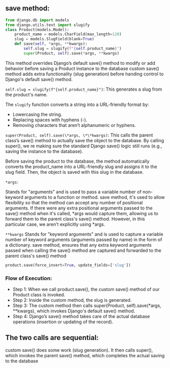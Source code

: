 ## save method:

```py
from django.db import models
from django.utils.text import slugify
class Product(models.Model):
    product_name = models.CharField(max_length=120)
    slug = models.SlugField(blank=True)
    def save(self, *args, **kwargs):
        self.slug = slugify(f"{self.product_name}")
        super(Product, self).save(*args, **kwargs)
```

This method overrides Django’s default save() method to modify or add behavior before saving a Product instance to the database
custom save() method adds extra functionality (slug generation) before handing control to Django's default save() method.

`self.slug = slugify(f"{self.product_name}")`: This generates a slug from the product's name.

The `slugify` function converts a string into a URL-friendly format by:

- Lowercasing the string.
- Replacing spaces with hyphens (-).
- Removing characters that aren’t alphanumeric or hyphens.

`super(Product, self).save(\*args, \*\*kwargs)`: This calls the parent class’s save() method to actually save the object to the database. By calling super(), we re making sure the standard Django save() logic still runs (e.g., saving the instance to the database).

Before saving the product to the database, the method automatically converts the product_name into a URL-friendly slug and assigns it to the slug field.
Then, the object is saved with this slug in the database.

`*args`:

Stands for "arguments" and is used to pass a variable number of non-keyword arguments to a function or method.
save method, it's used to allow flexibility so that the method can accept any number of positional arguments.
If there were any extra positional arguments passed to the save() method when it's called, *args would capture them, allowing us to forward them to the parent class's save() method. However, in this particular case, we aren't explicitly using *args.

`**kwargs`
Stands for "keyword arguments" and is used to capture a variable number of keyword arguments (arguments passed by name) in the form of a dictionary.
save method, ensures that any extra keyword arguments passed when calling the save() method are captured and forwarded to the parent class's save() method

```py
product.save(force_insert=True, update_fields=['slug'])
```

### Flow of Execution:

- Step 1: When we call product.save(), the custom save() method of our Product class is invoked.
- Step 2: Inside the custom method, the slug is generated.
- Step 3: The custom method then calls super(Product, self).save(\*args, \*\*kwargs), which invokes Django's default save() method.
- Step 4: Django’s save() method takes care of the actual database operations (insertion or updating of the record).

## The two calls are sequential:

custom save() does some work (slug generation).
It then calls super(), which invokes the parent save() method, which completes the actual saving to the database
